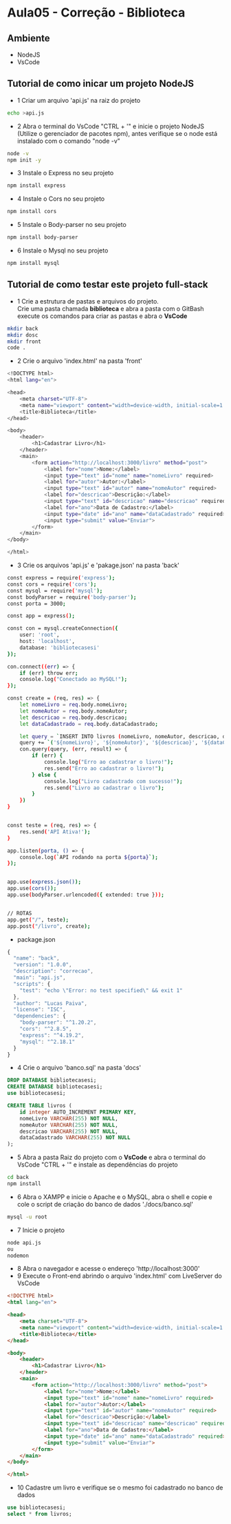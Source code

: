 # Aula05 - Correção - Biblioteca

## Ambiente
- NodeJS
- VsCode

## Tutorial de como inicar um projeto NodeJS
- 1 Criar um arquivo 'api.js' na raiz do projeto
```bash
echo >api.js
```
- 2 Abra o terminal do VsCode "CTRL + '" e inicie o projeto NodeJS (Utilize o gerenciador de pacotes npm), antes verifique se o node está instalado com o comando "node -v"
```bash
node -v
npm init -y
```
- 3 Instale o Express no seu projeto
```bash
npm install express
```
- 4 Instale o Cors no seu projeto
```bash
npm install cors
```
- 5 Instale o Body-parser no seu projeto
```bash
npm install body-parser
```
- 6 Instale o Mysql no seu projeto
```bash
npm install mysql
```

## Tutorial de como testar este projeto full-stack
- 1 Crie a estrutura de pastas e arquivos do projeto.<br>Crie uma pasta chamada **biblioteca** e abra a pasta com o GitBash<br>execute os comandos para criar as pastas e abra o **VsCode**

```bash
mkdir back
mkdir dosc
mkdir front
code .
```
- 2 Crie o arquivo 'index.html' na pasta 'front'

```bash
<!DOCTYPE html>
<html lang="en">

<head>
    <meta charset="UTF-8">
    <meta name="viewport" content="width=device-width, initial-scale=1.0">
    <title>Biblioteca</title>
</head>

<body>
    <header>
        <h1>Cadastrar Livro</h1>
    </header>
    <main>
        <form action="http://localhost:3000/livro" method="post">
            <label for="nome">Nome:</label>
            <input type="text" id="nome" name="nomeLivro" required>
            <label for="autor">Autor:</label>
            <input type="text" id="autor" name="nomeAutor" required>
            <label for="descricao">Descrição:</label>
            <input type="text" id="descricao" name="descricao" required>
            <label for="ano">Data de Cadastro:</label>
            <input type="date" id="ano" name="dataCadastrado" required>
            <input type="submit" value="Enviar">
        </form>
    </main>
</body>

</html>
```

- 3 Crie os arquivos 'api.js' e 'pakage.json' na pasta 'back' 

```bash
const express = require('express');
const cors = require('cors');
const mysql = require('mysql');
const bodyParser = require('body-parser');
const porta = 3000;

const app = express();

const con = mysql.createConnection({
    user: 'root',
    host: 'localhost',
    database: 'bibliotecasesi'
});

con.connect((err) => {
    if (err) throw err;
    console.log("Conectado ao MySQL!");
});

const create = (req, res) => {
    let nomeLivro = req.body.nomeLivro;
    let nomeAutor = req.body.nomeAutor;
    let descricao = req.body.descricao;
    let dataCadastrado = req.body.dataCadastrado;

    let query = `INSERT INTO livros (nomeLivro, nomeAutor, descricao, dataCadastrado) VALUES`;
    query += `('${nomeLivro}', '${nomeAutor}', '${descricao}', '${dataCadastrado}');`;
    con.query(query, (err, result) => {
        if (err) {
            console.log("Erro ao cadastrar o livro!");
            res.send("Erro ao cadastrar o livro!");
        } else {
            console.log("Livro cadastrado com sucesso!");
            res.send("Livro ao cadastrar o livro");
        }
    })
}


const teste = (req, res) => {
    res.send('API Ativa!');
}

app.listen(porta, () => {
    console.log(`API rodando na porta ${porta}`);
});


app.use(express.json());
app.use(cors());
app.use(bodyParser.urlencoded({ extended: true }));


// ROTAS
app.get("/", teste);
app.post("/livro", create);
```
- package.json
```js
{
  "name": "back",
  "version": "1.0.0",
  "description": "correcao",
  "main": "api.js",
  "scripts": {
    "test": "echo \"Error: no test specified\" && exit 1"
  },
  "author": "Lucas Paiva",
  "license": "ISC",
  "dependencies": {
    "body-parser": "^1.20.2",
    "cors": "^2.8.5",
    "express": "^4.19.2",
    "mysql": "^2.18.1"
  }
}
```

- 4 Crie o arquivo 'banco.sql' na pasta 'docs'

```sql
DROP DATABASE bibliotecasesi;
CREATE DATABASE bibliotecasesi;
use bibliotecasesi;

CREATE TABLE livros (
    id integer AUTO_INCREMENT PRIMARY KEY,
    nomeLivro VARCHAR(255) NOT NULL,
    nomeAutor VARCHAR(255) NOT NULL,
    descricao VARCHAR(255) NOT NULL,
    dataCadastrado VARCHAR(255) NOT NULL
);
```
- 5 Abra a pasta Raiz do projeto com o **VsCode** e abra o terminal do VsCode "CTRL + '" e instale as dependências do projeto
```bash
cd back
npm install
```
- 6 Abra o XAMPP e inicie o Apache e o MySQL, abra o shell e copie e cole o script de criação do banco de dados './docs/banco.sql'

```cmd
mysql -u root
```

- 7 Inicie o projeto
```bash
node api.js
ou 
nodemon
```
- 8 Abra o navegador e acesse o endereço 'http://localhost:3000'
- 9 Execute o Front-end abrindo o arquivo 'index.html' com LiveServer do VsCode
```html
<!DOCTYPE html>
<html lang="en">

<head>
    <meta charset="UTF-8">
    <meta name="viewport" content="width=device-width, initial-scale=1.0">
    <title>Biblioteca</title>
</head>

<body>
    <header>
        <h1>Cadastrar Livro</h1>
    </header>
    <main>
        <form action="http://localhost:3000/livro" method="post">
            <label for="nome">Nome:</label>
            <input type="text" id="nome" name="nomeLivro" required>
            <label for="autor">Autor:</label>
            <input type="text" id="autor" name="nomeAutor" required>
            <label for="descricao">Descrição:</label>
            <input type="text" id="descricao" name="descricao" required>
            <label for="ano">Data de Cadastro:</label>
            <input type="date" id="ano" name="dataCadastrado" required>
            <input type="submit" value="Enviar">
        </form>
    </main>
</body>

</html>
```
- 10 Cadastre um livro e verifique se o mesmo foi cadastrado no banco de dados
```sql
use bibliotecasesi;
select * from livros;
```
